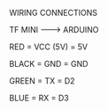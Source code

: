 WIRING CONNECTIONS

TF MINI ---> ARDUINO

RED = VCC (5V) = 5V

BLACK = GND = GND

GREEN = TX = D2

BLUE = RX = D3
